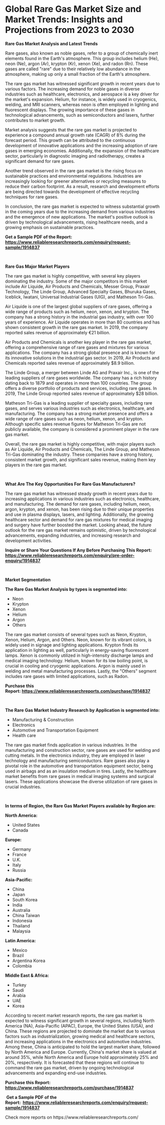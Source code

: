 <p><h1>Global Rare Gas Market Size and Market Trends: Insights and Projections from 2023 to 2030</h1></p><p><strong>Rare Gas Market Analysis and Latest Trends</strong></p>
<p><p>Rare gases, also known as noble gases, refer to a group of chemically inert elements found in the Earth's atmosphere. This group includes helium (He), neon (Ne), argon (Ar), krypton (Kr), xenon (Xe), and radon (Rn). These gases are called "rare" due to their relatively low abundance in the atmosphere, making up only a small fraction of the Earth's atmosphere.</p><p>The rare gas market has witnessed significant growth in recent years due to various factors. The increasing demand for noble gases in diverse industries such as healthcare, electronics, and aerospace is a key driver for the market's expansion. Helium, for instance, is widely used in cryogenics, welding, and MRI scanners, whereas neon is often employed in lighting and fluorescent displays. The growing importance of these gases in technological advancements, such as semiconductors and lasers, further contributes to market growth.</p><p>Market analysis suggests that the rare gas market is projected to experience a compound annual growth rate (CAGR) of 8% during the forecast period. This growth can be attributed to the continuous development of innovative applications and the increasing adoption of rare gases in emerging economies. Additionally, the expansion of the healthcare sector, particularly in diagnostic imaging and radiotherapy, creates a significant demand for rare gases.</p><p>Another trend observed in the rare gas market is the rising focus on sustainable practices and environmental regulations. Industries are increasingly looking for greener alternatives or recycling measures to reduce their carbon footprint. As a result, research and development efforts are being directed towards the development of effective recycling techniques for rare gases.</p><p>In conclusion, the rare gas market is expected to witness substantial growth in the coming years due to the increasing demand from various industries and the emergence of new applications. The market's positive outlook is driven by technological advancements, rising healthcare needs, and a growing emphasis on sustainable practices.</p></p>
<p><strong>Get a Sample PDF of the Report:&nbsp; <a href="https://www.reliableresearchreports.com/enquiry/request-sample/1914837">https://www.reliableresearchreports.com/enquiry/request-sample/1914837</a></strong></p>
<p>&nbsp;</p>
<p><strong>Rare Gas Major Market Players</strong></p>
<p><p>The rare gas market is highly competitive, with several key players dominating the industry. Some of the major competitors in this market include Air Liquide, Air Products and Chemicals, Messer Group, Praxair Technology, The Linde Group, Advanced Specialty Gases, Bhuruka Gases, Iceblick, Iwatani, Universal Industrial Gases (UIG), and Matheson Tri-Gas.</p><p>Air Liquide is one of the largest global suppliers of rare gases, offering a wide range of products such as helium, neon, xenon, and krypton. The company has a strong history in the industrial gas industry, with over 100 years of experience. Air Liquide operates in more than 80 countries and has shown consistent growth in the rare gas market. In 2019, the company reported sales revenue of approximately €21 billion.</p><p>Air Products and Chemicals is another key player in the rare gas market, offering a comprehensive range of rare gases and mixtures for various applications. The company has a strong global presence and is known for its innovative solutions in the industrial gas sector. In 2019, Air Products and Chemicals reported sales revenue of approximately $8.9 billion.</p><p>The Linde Group, a merger between Linde AG and Praxair Inc., is one of the leading suppliers of rare gases worldwide. The company has a rich history dating back to 1879 and operates in more than 100 countries. The group offers a diverse portfolio of products and services, including rare gases. In 2019, The Linde Group reported sales revenue of approximately $28 billion.</p><p>Matheson Tri-Gas is a leading supplier of specialty gases, including rare gases, and serves various industries such as electronics, healthcare, and manufacturing. The company has a strong market presence and offers a wide range of rare gases such as neon, helium, xenon, and krypton. Although specific sales revenue figures for Matheson Tri-Gas are not publicly available, the company is considered a prominent player in the rare gas market.</p><p>Overall, the rare gas market is highly competitive, with major players such as Air Liquide, Air Products and Chemicals, The Linde Group, and Matheson Tri-Gas dominating the industry. These companies have a strong history, consistent market growth, and significant sales revenue, making them key players in the rare gas market.</p></p>
<p>&nbsp;</p>
<p><strong>What Are The Key Opportunities For Rare Gas Manufacturers?</strong></p>
<p><p>The rare gas market has witnessed steady growth in recent years due to increasing applications in various industries such as electronics, healthcare, and manufacturing. The demand for rare gases, including helium, neon, argon, krypton, and xenon, has been rising due to their unique properties and use in plasma displays, lasers, and lighting. Additionally, the growing healthcare sector and demand for rare gas mixtures for medical imaging and surgery have further boosted the market. Looking ahead, the future outlook for the rare gas market remains optimistic, driven by technological advancements, expanding industries, and increasing research and development activities.</p></p>
<p><strong>Inquire or Share Your Questions If Any Before Purchasing This Report: <a href="https://www.reliableresearchreports.com/enquiry/pre-order-enquiry/1914837">https://www.reliableresearchreports.com/enquiry/pre-order-enquiry/1914837</a></strong></p>
<p>&nbsp;</p>
<p><strong>Market Segmentation</strong></p>
<p><strong>The Rare Gas Market Analysis by types is segmented into:</strong></p>
<p><ul><li>Neon</li><li>Krypton</li><li>Xenon</li><li>Helium</li><li>Argon</li><li>Others</li></ul></p>
<p><p>The rare gas market consists of several types such as Neon, Krypton, Xenon, Helium, Argon, and Others. Neon, known for its vibrant colors, is widely used in signage and lighting applications. Krypton finds its application in lighting as well, particularly in energy-saving fluorescent lamps. Xenon is commonly utilized in high-intensity discharge lamps and medical imaging technology. Helium, known for its low boiling point, is crucial in cooling and cryogenic applications. Argon is mainly used in welding and metal manufacturing processes. Lastly, the "Others" segment includes rare gases with limited applications, such as Radon.</p></p>
<p><strong>Purchase this Report:&nbsp;<a href="https://www.reliableresearchreports.com/purchase/1914837">https://www.reliableresearchreports.com/purchase/1914837</a></strong></p>
<p>&nbsp;</p>
<p><strong>The Rare Gas Market Industry Research by Application is segmented into:</strong></p>
<p><ul><li>Manufacturing & Construction</li><li>Electronics</li><li>Automotive and Transportation Equipment</li><li>Health care</li></ul></p>
<p><p>The rare gas market finds application in various industries. In the manufacturing and construction sector, rare gases are used for welding and cutting metals. In the electronics industry, they are employed in laser technology and manufacturing semiconductors. Rare gases also play a pivotal role in the automotive and transportation equipment sector, being used in airbags and as an insulation medium in tires. Lastly, the healthcare market benefits from rare gases in medical imaging systems and surgical lasers. These applications showcase the diverse utilization of rare gases in crucial industries.</p></p>
<p>&nbsp;</p>
<p><strong>In terms of Region, the Rare Gas Market Players available by Region are:</strong></p>
<p>
    <p> <strong> North America: </strong>
        <ul>
            <li>United States</li>
            <li>Canada</li>
        </ul>
        </p> 
    <p> <strong> Europe: </strong>
        <ul>
            <li>Germany</li>
            <li>France</li>
            <li>U.K.</li>
            <li>Italy</li>
            <li>Russia</li>
        </ul>
        </p> 
    <p> <strong> Asia-Pacific: </strong>
        <ul>
            <li>China</li>
            <li>Japan</li>
            <li>South Korea</li>
            <li>India</li>
            <li>Australia</li>
            <li>China Taiwan</li>
            <li>Indonesia</li>
            <li>Thailand</li>
            <li>Malaysia</li>
        </ul>
        </p> 
    <p> <strong> Latin America: </strong>
        <ul>
            <li>Mexico</li>
            <li>Brazil</li>
            <li>Argentina Korea</li>
            <li>Colombia</li>
        </ul>
        </p> 
    <p> <strong> Middle East & Africa: </strong>
        <ul>
            <li>Turkey</li>
            <li>Saudi</li>
            <li>Arabia</li>
            <li>UAE</li>
            <li>Korea</li>
        </ul>
    </p>
    </p>
<p><p>According to recent market research reports, the rare gas market is expected to witness significant growth in several regions, including North America (NA), Asia-Pacific (APAC), Europe, the United States (USA), and China. These regions are projected to dominate the market due to various factors such as industrialization, growing medical and healthcare sectors, and increasing applications in the electronics and automotive industries. Among these, China is anticipated to hold the largest market share, followed by North America and Europe. Currently, China's market share is valued at around 35%, while North America and Europe hold approximately 25% and 20%, respectively. It is forecasted that these regions will continue to command the rare gas market, driven by ongoing technological advancements and expanding end-use industries.</p></p>
<p><strong>Purchase this Report: <a href="https://www.reliableresearchreports.com/purchase/1914837">https://www.reliableresearchreports.com/purchase/1914837</a></strong></p>
<p>&nbsp;<strong>Get a Sample PDF of the Report:&nbsp;&nbsp;<a href="https://www.reliableresearchreports.com/enquiry/request-sample/1914837">https://www.reliableresearchreports.com/enquiry/request-sample/1914837</a></strong></p>
<p><strong></strong></p>
<p>Check more reports on https://www.reliableresearchreports.com/</p>